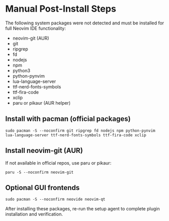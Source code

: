 # Manual Post-Install Steps

The following system packages were not detected and must be installed for full Neovim IDE functionality:

- neovim-git (AUR)
- git
- ripgrep
- fd
- nodejs
- npm
- python3
- python-pynvim
- lua-language-server
- ttf-nerd-fonts-symbols
- ttf-fira-code
- xclip
- paru or pikaur (AUR helper)

## Install with pacman (official packages)
```
sudo pacman -S --noconfirm git ripgrep fd nodejs npm python-pynvim lua-language-server ttf-nerd-fonts-symbols ttf-fira-code xclip
```

## Install neovim-git (AUR)
If not available in official repos, use paru or pikaur:
```
paru -S --noconfirm neovim-git
```

## Optional GUI frontends
```
sudo pacman -S --noconfirm neovide neovim-qt
```

After installing these packages, re-run the setup agent to complete plugin installation and verification.

